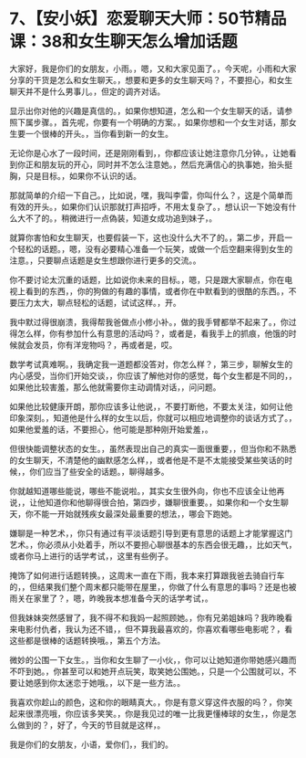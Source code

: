 # 7、【安小妖】恋爱聊天大师：50节精品课：38和女生聊天怎么增加话题

大家好，我是你们的女朋友，小雨。，嗯，又和大家见面了。，今天呢，小雨和大家分享的干货是怎么和女生聊天。，想要和更多的女生聊天吗？，不要担心，和女生聊天并不是什么男事儿。，但定的调齐对话。

显示出你对他的兴趣是真信的。，如果你想知道，怎么和一个女生聊天的话，请参照下属步骤。，首先呢，你要有一个明确的方案。，如果你想和一个女生对话，那女生要一个很棒的开头。，当你看到新一的女生。

无论你是心水了一段时间，还是刚刚看到，，你都应该让她注意你几分钟。，让她看到你正和朋友玩的开心，同时并不怎么注意她。，然后充满信心的执事她，抬头挺胸，只是目标。，如果你不认识的话。

那就简单的介绍一下自己。，比如说，嘿，我叫李雷，你叫什么？，这是个简单而有效的开头。，如果你们认识那就打声招呼，不用太复杂了。，想认识一下她没有什么大不了的。，稍微进行一点偽装，知道女成功追到妹子，。

就算你害怕和女生聊天，也要假装一下，这也没什么大不了的。，第二步，开启一个轻松的话题。，嗯，没有必要精心准备一个玩笑，或做一个后空翻来得到女生的注意。，只要聊点话题是女生想跟你进行更多的交流。。

你不要讨论太沉重的话题，比如说你未来的目标。，嗯，只是跟大家聊点，你在电视上看到的东西，，你的狗做的有趣的事情，或者你在中默看到的很酷的东西。，不要压力太大，聊点轻松的话题，试试这样。，开。

我中默过得很崩溃，我得帮我爸做点小修小补。，做的我手臂都举不起来了。，你过得怎么样，你有参加什么有意思的活动吗？，或者是，看我手上的抓痕，他饿的时候就会发员，你有洋宠物吗？，再或者是，哎。

数学考试真难啊。，我确定我一道题都没答对，你怎么样？，第三步，聊解女生的内心感受，当你们开始交谈，，你应该了解他对你的感觉，每个女生都是不同的，，如果他比较害羞，那么他就需要你主动调情对话，，问问题。

如果他比较健康开朗，那你应该多让他说，，不要打断他，不要太关注，如何让他印象深刻。，知道他是什么样的女生以后，你就可以相应地调整你的谈话方式了。，如果他爱羞的话，不要担心，他可能是那种刚开始爱羞，。

但很快能调整状态的女生。，虽然表现出自己的真实一面很重要，，但当你和不熟悉的女生聊天，不清楚他的幽默感怎么样，，或者他是不是不太能接受某些笑话的时候，，你们应当了些安全的话题。，聊得越多。

你就越知道哪些能说，哪些不能说啦。，其实女生很外向，你也不应该全让他再说，，让他知道你和他聊得很合拍，第四步，嫌聊很重要。，如果你和一个女生聊天，你不能一开始就残疾女最深处最重要的想法，，哪会下跑她。

嫌聊是一种艺术，，你只有通过有平淡话题引导到更有意思的话题上才能掌握这门艺术。，你必须从小处着手，所以不要担心聊很基本的东西会很无趣，，比如天气，或者你马上进行的话学考试，，这里有些例子。

掩饰了如何进行话题转换。，这周末一直在下雨，我本来打算跟我爸去骑自行车的，，但结果我们整个周末都只能带在屋里，，你做了什么有意思的事吗？还是也被雨关在家里了？，嗯，昨晚我本想准备今天的话学考试，。

但我妹妹突然感冒了，我不得不和我妈一起照顾她。，你有兄弟姐妹吗？我昨晚看来电影付仇者，我认为还不错，，但不算我最喜欢的，你喜欢看哪些电影呢？，看这些都是很棒的话题转换哦。，第五个方法。

微妙的公围一下女生。，当你和女生聊了一小伙，，你可以让她知道你带她感兴趣而不吓到她。，你甚至可以和她开点玩笑，取笑她公围她。，只是一个公围就可以，不要让她感到你太迷恋于她哦。，以下是一些方法。。

我喜欢你趁山的颜色，这和你的眼睛真大。，你是有意义穿这件衣服的吗？，你笑起来很漂亮哦，你应该多笑笑。，你是我见过的唯一比我更懂棒球的女生，，你是怎么做到的？，好了，今天的节目就是这样，。

我是你们的女朋友，小语，爱你们，，我们的。